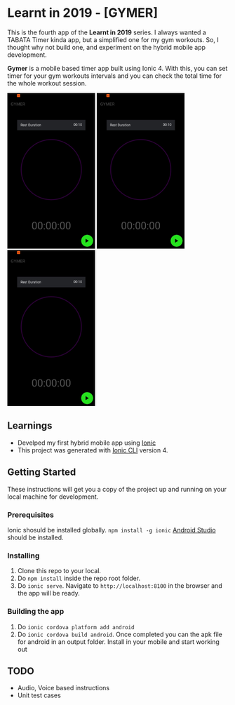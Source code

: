 # Learnt in 2019 - [GYMER]

This is the fourth app of the **Learnt in 2019** series. I always wanted a TABATA Timer kinda app, but a simplified one for my gym workouts. So, I thought why not build one, and experiment on the hybrid mobile app development.

**Gymer** is a mobile based timer app built using Ionic 4. With this, you can set timer for your gym workouts intervals and you can check the total time for the whole workout session.

<img src="https://github.com/JonesXavi/gymer/blob/master/extras/1.jpeg" alt="Initial State" width="200"/>
<img src="https://github.com/JonesXavi/gymer/blob/master/extras/1.jpeg" alt="Timer Started" width="200"/>
<img src="https://github.com/JonesXavi/gymer/blob/master/extras/1.jpeg" alt="Timer Completed" width="200"/>
<!-- ![Initial State](https://github.com/JonesXavi/gymer/blob/master/extras/1.jpeg =250x)
![Timer Started](https://github.com/JonesXavi/gymer/blob/master/extras/2.jpeg =250x)
![Timer Completed](https://github.com/JonesXavi/gymer/blob/master/extras/3.jpeg =250x) -->

## Learnings

* Develped my first hybrid mobile app using [Ionic](https://ionicframework.com/)
* This project was generated with [Ionic CLI](https://ionicframework.com/getting-started#cli) version 4.

## Getting Started

These instructions will get you a copy of the project up and running on your local machine for development.

### Prerequisites

Ionic shosuld be installed globally. ```npm install -g ionic```
[Android Studio](https://developer.android.com/studio/install.html) should be installed.

### Installing

1. Clone this repo to your local.
2. Do ```npm install``` inside the repo root folder.
3. Do ```ionic serve```. Navigate to ```http://localhost:8100``` in the browser and the app will be ready.

### Building the app
1. Do ```ionic cordova platform add android```
2. Do ```ionic cordova build android```. Once completed you can the apk file for android in an output folder. Install in your mobile and start working out

## TODO
* Audio, Voice based instructions
* Unit test cases
